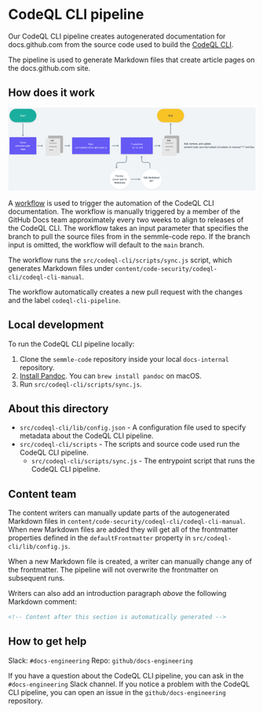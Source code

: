 # CodeQL CLI pipeline

Our CodeQL CLI pipeline creates autogenerated documentation for docs.github.com from the source code used to build the [CodeQL CLI](https://docs.github.com/en/code-security/codeql-cli/using-the-codeql-cli/about-the-codeql-cli).

The pipeline is used to generate Markdown files that create article pages on the docs.github.com site.

## How does it work

![A flow chart describing how the automation pipeline for CodeQL CLI generates documentation](./codeql-cli-pipeline-flowchart.png)

A [workflow](.github/workflows/sync-codeql-cli.yml) is used to trigger the automation of the CodeQL CLI documentation. The workflow is manually triggered by a member of the GitHub Docs team approximately every two weeks to align to releases of the CodeQL CLI. The workflow takes an input parameter that specifies the branch to pull the source files from in the semmle-code repo. If the branch input is omitted, the workflow will default to the `main` branch.

The workflow runs the `src/codeql-cli/scripts/sync.js` script, which generates Markdown files under `content/code-security/codeql-cli/codeql-cli-manual`.

The workflow automatically creates a new pull request with the changes and the label `codeql-cli-pipeline`.

## Local development

To run the CodeQL CLI pipeline locally:

1. Clone the `semmle-code` repository inside your local `docs-internal` repository.
2. [Install Pandoc](https://pandoc.org/installing.html). You can `brew install pandoc` on macOS.
3. Run `src/codeql-cli/scripts/sync.js`.

## About this directory

- `src/codeql-cli/lib/config.json` - A configuration file used to specify metadata about the CodeQL CLI pipeline.
- `src/codeql-cli/scripts` - The scripts and source code used run the CodeQL CLI pipeline. 
  - `src/codeql-cli/scripts/sync.js` - The entrypoint script that runs the CodeQL CLI pipeline.

## Content team

The content writers can manually update parts of the autogenerated Markdown files in `content/code-security/codeql-cli/codeql-cli-manual`. When new Markdown files are added they will get all of the frontmatter properties defined in the `defaultFrontmatter` property in `src/codeql-cli/lib/config.js`. 

When a new Markdown file is created, a writer can manually change any of the frontmatter. The pipeline will not overwrite the frontmatter on subsequent runs. 

Writers can also add an introduction paragraph _above_ the following Markdown comment:

```markdown
<!-- Content after this section is automatically generated -->
```

## How to get help

Slack: `#docs-engineering`
Repo: `github/docs-engineering`

If you have a question about the CodeQL CLI pipeline, you can ask in the `#docs-engineering` Slack channel. If you notice a problem with the CodeQL CLI pipeline, you can open an issue in the `github/docs-engineering` repository.